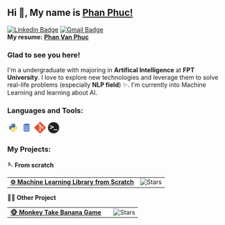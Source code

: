 ## Hi 👋, My name is [Phan Phuc!](https://github.com/pphuc25)

[![Linkedin Badge](https://img.shields.io/badge/LinkedIn-0077B5?style=for-the-badge&logo=linkedin&logoColor=white)](https://www.linkedin.com/in/hiamdiu/)
[![Gmail Badge](https://img.shields.io/badge/Gmail-D14836?style=for-the-badge&logo=gmail&logoColor=white)](https://mail.google.com/mail/u/0/#inbox?compose=GTvVlcSMTRsbLtgqfkStwMjGrTBCzTvdsBlwqlBqfRJqVMSWwCDpKltjWfNKsVlkShHfQxqmqSDGb)
</br>
**My resume:**  [**Phan Van Phuc**](https://github.com/iampavangandhi/pphuc/Phan-Van-Phuc-resume.pdf)
<!-- [![Twitter Badge](https://img.shields.io/badge/-Twitter-00acee?style=flat-square&logo=Twitter&logoColor=white)](https://twitter.com/iampavangandhi) -->
<!-- [![Website Badge](https://img.shields.io/badge/Website-3b5998?style=flat-square&logo=google-chrome&logoColor=white)](https://iampavangandhi.github.io/) -->

### Glad to see you here! &nbsp;

I'm a undergraduate with majoring in **Artifical Intelligence** at **FPT University**. I love to explore new technologies and leverage them to solve real-life problems (especially **NLP field**) ✨. I'm currently into Machine Learning and learning about AI.

<!-- Like My Work?

<a href="https://www.buymeacoffee.com/iampavangandhi" target="_blank"><img src="https://cdn.buymeacoffee.com/buttons/v2/default-yellow.png" alt="Buy Me A Coffee" height="60px" width="217px" ></a>
[![](https://gitwar.herokuapp.com/badge?username=iampavangandhi&label=Gitwar%20Profile%20Score&style=for-the-badge&color=0088cc)](https://gitwar.herokuapp.com/) -->

<!-- <img align="right" height="250" width="375" alt="" src="https://raw.githubusercontent.com/iampavangandhi/iampavangandhi/master/gifs/coder.gif" /> -->

<!-- ### Talking about Personal Stuffs:

- 🛠 &nbsp; I’m currently working with **Python**, **SQL**
- 🚀 &nbsp; I’m currently learning Full Stack Development.
- 📫 &nbsp; How to reach me: pavangandhi100@gmail.com.
- 📝 &nbsp; Checkout my [Resume](https://github.com/iampavangandhi/iampavangandhi/blob/master/resume.pdf).

### My Absolute Favorites:

- 💻 &nbsp; I love exploring new tech stack and building cool stuffs.
- 📰 &nbsp; Reading & writing tech blogs whenever possible.
- 🍕 &nbsp; Hackathons, meetups & tech events. -->

### Languages and Tools:

<code><img height="27" src="https://raw.githubusercontent.com/github/explore/80688e429a7d4ef2fca1e82350fe8e3517d3494d/topics/python/python.png" alt="python"></code>
<code><img height="27" src="https://raw.githubusercontent.com/github/explore/80688e429a7d4ef2fca1e82350fe8e3517d3494d/topics/sql/sql.png" alt="sql"></code>
<code><img height="27" src="https://raw.githubusercontent.com/devicons/devicon/master/icons/git/git-original.svg" alt="git"></code>
<code><img height="27" src="https://raw.githubusercontent.com/github/explore/80688e429a7d4ef2fca1e82350fe8e3517d3494d/topics/terminal/terminal.png" alt="terminal"></code>

<!--
<code><img height="25" src="https://raw.githubusercontent.com/github/explore/80688e429a7d4ef2fca1e82350fe8e3517d3494d/topics/sass/sass.png" alt="sass"></code>
-->



### My Projects:


<!-- <details>	
  <summary><b>⚡ Github Stats</b></summary>

  <br />
  <img height="180" src="https://github-readme-stats.vercel.app/api?username=iampavangandhi&show_icons=true&hide_border=true&&count_private=true&include_all_commits=true" />
  <img height="180em" src="https://github-readme-stats.vercel.app/api/top-langs/?username=iampavangandhi&exclude_repo=KNN-Image-Classification&show_icons=true&hide_border=true&layout=compact&langs_count=8"/>
</details>

<details>	
  <summary><b>☄️ Github Streaks</b></summary>

  <br />
  <img height="180em" src="https://github-readme-streak-stats.herokuapp.com/?user=iampavangandhi&hide_border=true" />
</details> -->

<!-- <details> -->
<!-- <summary><b>🖼️ Computer Vision</b></summary>
<table>
  <tr>
    <td><a href="https://github.com/iampavangandhi/Gitwar"><b>🚀 </b></a></td>
    <td><img alt="Stars" src="https://img.shields.io/github/stars/iampavangandhi/Gitwar?style=flat-square&labelColor=343b41"/></td>
  </tr>
  <tr>
    <td><a href="https://github.com/iampavangandhi/TradeByte"><b>💸 TradeByte</b></a></td>
    <td><img alt="Stars" src="https://img.shields.io/github/stars/iampavangandhi/TradeByte?style=flat-square&labelColor=343b41"/></td>
  </tr>
  <tr>
    <td><a href="https://github.com/iampavangandhi/TheNodeCourse"><b>👨🏻‍💻 TheNodeCourse</b></a></td>
    <td><img src="https://img.shields.io/github/stars/iampavangandhi/TheNodeCourse?style=flat-square&labelColor=343b41"/></td>
  </tr>
  <tr>
    <td><a href="https://github.com/iampavangandhi/iampavangandhi"><b>🤓 iampavangandhi</b></a></td>
    <td><img alt="Stars" src="https://img.shields.io/github/stars/iampavangandhi/iampavangandhi?style=flat-square&labelColor=343b41"/></td>
    </tr>
</table> -->


<!-- <br />
<summary><b>📃 Natural Language Processing</b></summary> -->

<!-- <br />
<summary><b>🎤 Speech</b></summary> -->

<!-- <br /> -->
<summary><b>🪡 From scratch</b></summary>
<table>
  <tr>
    <td>
      <a href="https://github.com/AI-Coffee/mllib-from-scratch">
        <b>⚙️ Machine Learning Library from Scratch</b>
      </a>
    </td>
    <td><img alt="Stars" src="https://img.shields.io/github/stars/AI-Coffee/mllib-from-scratch"/></td>
  </tr>
</table>

<!-- <br /> -->
<summary><b>🏌️‍♂️ Other Project</b></summary>
<table>
  <tr>
    <td>
      <a href="https://github.com/pphuc25/Monkey-take-banana">
        <b>🐵 Monkey Take Banana Game</b>
      </a>
    <td>
    <td><img alt="Stars" src="https://img.shields.io/github/stars/pphuc25/Monkey-take-banana"/></td>
  </tr>
</table>
 
<!-- <details>	
  <br />
  <summary><b>⚙️ Things I use to get stuff done</b></summary>
  	<ul>
  	    <li><b>OS:</b> Ubuntu 20.04</li>
	    <li><b>Laptop: </b> HP Elitebook (i5)</li>
  	    <li><b>Browser: </b> Firefox Web Browser</li>
	    <li><b>Terminal: </b> ZSH: Oh My Zsh (PowerLevel10k)</li>
	    <li><b>Code Editor:</b> VSCode - The best editor out there.</li>
	    <li><b>To Stay Updated:</b> Dev.to, Medium, Linkedin and Twitter.</li>
	    <br />
	⚛️ Checkout My VSCode Configrations <a href="https://gist.github.com/iampavangandhi/039b1dc5a7cdcb007ab3691814d53130">Here</a>.
	</ul>	
</details> -->

<!-- #

<div align="center">

### Show some ❤️ by starring some of the repositories!

</div> -->
